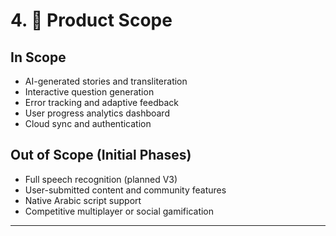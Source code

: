 # 4. 🧱 Product Scope

## **In Scope**
- AI-generated stories and transliteration
- Interactive question generation
- Error tracking and adaptive feedback
- User progress analytics dashboard
- Cloud sync and authentication

## **Out of Scope (Initial Phases)**
- Full speech recognition (planned V3)
- User-submitted content and community features
- Native Arabic script support
- Competitive multiplayer or social gamification

---
